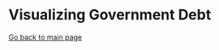 # Visualizing Government Debt
[Go back to main page](https://joannasam.github.io/dataviz-portfolio/)
